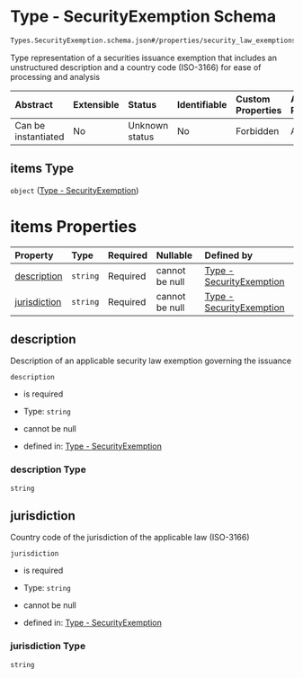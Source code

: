 # Type - SecurityExemption Schema

```txt
Types.SecurityExemption.schema.json#/properties/security_law_exemptions/items
```

Type representation of a securities issuance exemption that includes an unstructured description and a country code (ISO-3166) for ease of processing and analysis

| Abstract            | Extensible | Status         | Identifiable | Custom Properties | Additional Properties | Access Restrictions | Defined In                                                                                   |
| :------------------ | :--------- | :------------- | :----------- | :---------------- | :-------------------- | :------------------ | :------------------------------------------------------------------------------------------- |
| Can be instantiated | No         | Unknown status | No           | Forbidden         | Allowed               | none                | [PlanSecurities.schema.json\*](../objects/PlanSecurities.schema.json "open original schema") |

## items Type

`object` ([Type - SecurityExemption](plansecurities-properties-plansecurity---typessecurityexemptionschemajson-array-type---securityexemption.md))

# items Properties

| Property                      | Type     | Required | Nullable       | Defined by                                                                                                                              |
| :---------------------------- | :------- | :------- | :------------- | :-------------------------------------------------------------------------------------------------------------------------------------- |
| [description](#description)   | `string` | Required | cannot be null | [Type - SecurityExemption](securityexemption-properties-description.md "Types.SecurityExemption.schema.json#/properties/description")   |
| [jurisdiction](#jurisdiction) | `string` | Required | cannot be null | [Type - SecurityExemption](securityexemption-properties-jurisdiction.md "Types.SecurityExemption.schema.json#/properties/jurisdiction") |

## description

Description of an applicable security law exemption governing the issuance

`description`

- is required

- Type: `string`

- cannot be null

- defined in: [Type - SecurityExemption](securityexemption-properties-description.md "Types.SecurityExemption.schema.json#/properties/description")

### description Type

`string`

## jurisdiction

Country code of the jurisdiction of the applicable law (ISO-3166)

`jurisdiction`

- is required

- Type: `string`

- cannot be null

- defined in: [Type - SecurityExemption](securityexemption-properties-jurisdiction.md "Types.SecurityExemption.schema.json#/properties/jurisdiction")

### jurisdiction Type

`string`
